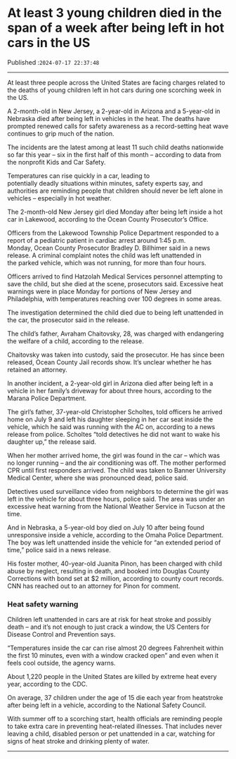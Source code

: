 # At least 3 young children died in the span of a week after being left in hot cars in the US

Published :`2024-07-17 22:37:48`

---

At least three people across the United States are facing charges related to the deaths of young children left in hot cars during one scorching week in the US.

A 2-month-old in New Jersey, a 2-year-old in Arizona and a 5-year-old in Nebraska died after being left in vehicles in the heat. The deaths have prompted renewed calls for safety awareness as a record-setting heat wave continues to grip much of the nation.

The incidents are the latest among at least 11 such child deaths nationwide so far this year – six in the first half of this month – according to data from the nonprofit Kids and Car Safety.

Temperatures can rise quickly in a car, leading to potentially deadly situations within minutes, safety experts say, and authorities are reminding people that children should never be left alone in vehicles – especially in hot weather.

The 2-month-old New Jersey girl died Monday after being left inside a hot car in Lakewood, according to the Ocean County Prosecutor’s Office.

Officers from the Lakewood Township Police Department responded to a report of a pediatric patient in cardiac arrest around 1:45 p.m. Monday, Ocean County Prosecutor Bradley D. Billhimer said in a news release. A criminal complaint notes the child was left unattended in the parked vehicle, which was not running, for more than four hours.

Officers arrived to find Hatzolah Medical Services personnel attempting to save the child, but she died at the scene, prosecutors said. Excessive heat warnings were in place Monday for portions of New Jersey and Philadelphia, with temperatures reaching over 100 degrees in some areas.

The investigation determined the child died due to being left unattended in the car, the prosecutor said in the release.

The child’s father, Avraham Chaitovsky, 28, was charged with endangering the welfare of a child, according to the release.

Chaitovsky was taken into custody, said the prosecutor. He has since been released, Ocean County Jail records show. It’s unclear whether he has retained an attorney.

In another incident, a 2-year-old girl in Arizona died after being left in a vehicle in her family’s driveway for about three hours, according to the Marana Police Department.

The girl’s father, 37-year-old Christopher Scholtes, told officers he arrived home on July 9 and left his daughter sleeping in her car seat inside the vehicle, which he said was running with the AC on, according to a news release from police. Scholtes “told detectives he did not want to wake his daughter up,” the release said.

When her mother arrived home, the girl was found in the car – which was no longer running – and the air conditioning was off. The mother performed CPR until first responders arrived. The child was taken to Banner University Medical Center, where she was pronounced dead, police said.

Detectives used surveillance video from neighbors to determine the girl was left in the vehicle for about three hours, police said. The area was under an excessive heat warning from the National Weather Service in Tucson at the time.

And in Nebraska, a 5-year-old boy died on July 10 after being found unresponsive inside a vehicle, according to the Omaha Police Department. The boy was left unattended inside the vehicle for “an extended period of time,” police said in a news release.

His foster mother, 40-year-old Juanita Pinon, has been charged with child abuse by neglect, resulting in death, and booked into Douglas County Corrections with bond set at $2 million, according to county court records. CNN has reached out to an attorney for Pinon for comment.

### Heat safety warning

Children left unattended in cars are at risk for heat stroke and possibly death – and it’s not enough to just crack a window, the US Centers for Disease Control and Prevention says.

“Temperatures inside the car can rise almost 20 degrees Fahrenheit within the first 10 minutes, even with a window cracked open” and even when it feels cool outside, the agency warns.

About 1,220 people in the United States are killed by extreme heat every year, according to the CDC.

On average, 37 children under the age of 15 die each year from heatstroke after being left in a vehicle, according to the National Safety Council.

With summer off to a scorching start, health officials are reminding people to take extra care in preventing heat-related illnesses. That includes never leaving a child, disabled person or pet unattended in a car, watching for signs of heat stroke and drinking plenty of water.

---

